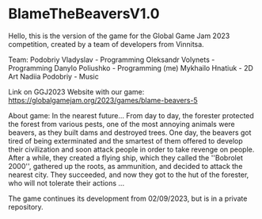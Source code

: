 # BlameTheBeaversV1.0

Hello, this is the version of the game for the Global Game Jam 2023 competition, created by a team of developers from Vinnitsa.

Team:
Podobriy Vladyslav - Programming
Oleksandr Volynets - Programming
Danylo Poliushko - Programming (me)
Mykhailo Hnatiuk - 2D Art
Nadiia Podobriy - Music

Link on GGJ2023 Website with our game:
https://globalgamejam.org/2023/games/blame-beavers-5

About game:
In the nearest future... From day to day, the forester protected the forest from various pests, one of the most annoying animals were beavers, as they built dams and destroyed trees. One day, the beavers got tired of being exterminated and the smartest of them offered to develop their civilization and soon attack people in order to take revenge on people. After a while, they created a flying ship, which they called the ''Bobrolet 2000'', gathered up the roots, as ammunition, and decided to attack the nearest city. They succeeded, and now they got to the hut of the forester, who will not tolerate their actions ...

The game continues its development from 02/09/2023, but is in a private repository.
